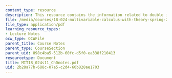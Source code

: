 ```yaml
---
content_type: resource
description: This resource contains the information related to double integrals.
file: /media/courses/18-024-multivariable-calculus-with-theory-spring-2011/2b28a77b688c07a5c2d460b828ae1703_MIT18_024s11_ChDnotes.pdf
file_type: application/pdf
learning_resource_types:
- Lecture Notes
ocw_type: OCWFile
parent_title: Course Notes
parent_type: CourseSection
parent_uid: 898c4ba5-512b-60fc-d5f0-ea338f210413
resourcetype: Document
title: MIT18_024s11_ChDnotes.pdf
uid: 2b28a77b-688c-07a5-c2d4-60b828ae1703
---
```

